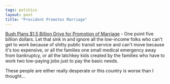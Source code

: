 ```yaml
---
tags: politics
layout: post
title: "President Promotes Marriage"
---
```




<a href="http://www.nytimes.com/2004/01/14/politics/campaigns/14MARR.htm">Bush Plans $1.5 Billion Drive for Promotion of Marriage</a> - One point five billion dollars. Let that sink in and ignore all the low-income folks who can't get to work because of shitty public transit service and can't move because it's too expensive, or all the families one small medical emergency away from bankruptcy, or all the latchkey kids created by the families who have to work two low-paying jobs just to pay the basic needs.

<p>These people are either really desperate or this country is worse than I thought...</p>


